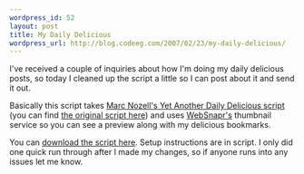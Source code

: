 ```yaml
--- 
wordpress_id: 52
layout: post
title: My Daily Delicious
wordpress_url: http://blog.codeeg.com/2007/02/23/my-daily-delicious/
---
```

I've received a couple of inquiries about how I'm doing my daily delicious posts, so today I cleaned up the script a little so I can post about it and send it out.

Basically this script takes <a title="Marc Nozell's post about Yet's Another Daily Delicious Script" href="http://nozell.com/blog/2005/01/30/updated-yet-another-daily-delicious-hack/">Marc Nozell's Yet Another Daily Delicious script</a> (you can find <a title="Marc Nozell's YADD script" href="http://www.nozell.com/marc/blog/data/yadd-1.0.TXT">the original script here</a>) and uses <a title="thumbnail service" href="http://www.websnapr.com/">WebSnapr's</a> thumbnail service so you can see a preview along with my delicious bookmarks.

You can <a title="Daily Delicious script w/ thumbnails" href="https://gist.github.com/812212">download the script here</a>.  Setup instructions are in script.  I only did one quick run through after I made my changes, so if anyone runs into any issues let me know.
